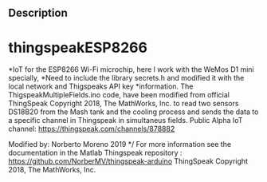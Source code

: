 ## Description

# thingspeakESP8266
*IoT for the ESP8266 Wi-Fi microchip, here I work with the WeMos D1 mini specially,
*Need to include the library secrets.h and modified it with the local network and Thigspeaks API key
*information.
The ThigspeakMultipleFields.ino code, have been modified from official ThingSpeak Copyright 2018, The MathWorks, Inc. to read two sensors DS18B20 from the Mash tank and the cooling process and sends the data to a specific channel in Thingspeak in simultaneus fields.
Public Alpha IoT channel: https://thingspeak.com/channels/878882


Modified by: Norberto Moreno 2019 */
For more information see the documentation in the Matlab Thingspeak repository : https://github.com/NorberMV/thingspeak-arduino
ThingSpeak Copyright 2018, The MathWorks, Inc.



